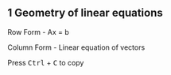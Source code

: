 ## 1 Geometry of linear equations
Row Form - Ax = b

Column Form - Linear equation of vectors

Press <kbd>Ctrl</kbd> + <kbd>C</kbd> to copy
